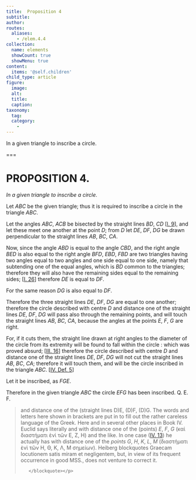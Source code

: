 ```yaml
---
title:  Proposition 4
subtitle: 
author:
routes:
  aliases:
    - /elem.4.4
collection:
  name: elements
  showCount: true
  showMenu: true
content:
  items: '@self.children'
child_type: article
figure:
  image:
  alt:
  title:
  caption:
taxonomy:
  tag:
  category:
    - 
---
```


<p><emph>In a given triangle to inscribe a circle</emph>. </p>

===

<h1>PROPOSITION 4.</h1>
<p><em>In a given triangle to inscribe a circle</em>. </p>

<p>Let <em>ABC</em> be the given triangle; thus it is required to inscribe a circle in the triangle <em>ABC</em>. </p>

<p>Let the angles <em>ABC</em>, <em>ACB</em>
       <lb n="5"/>be bisected by the straight lines <em>BD</em>, <em>CD</em> [<a href="/elem.1.9">I. 9</a>], and let these meet one another at the point <em>D</em>; from <em>D</em> let <em>DE</em>, <em>DF</em>, <em>DG</em> be drawn perpendicular to the straight <lb n="10"/>lines <em>AB</em>, <em>BC</em>, <em>CA</em>. 
      </p>

<p>Now, since the angle <em>ABD</em> is equal to the angle <em>CBD</em>, and the right angle <em>BED</em> is also equal to the right angle <em>BFD</em>, <lb n="15"/><em>EBD</em>, <em>FBD</em> are two triangles having two angles equal to two angles and one side equal to one side, namely that subtending one of the equal angles, which is <em>BD</em> common to the triangles; <span class="center">therefore they will also have the remaining sides equal to <lb n="20"/>the remaining sides; [<a href="/elem.1.26">I. 26</a>]</span>
       <span class="center">therefore <em>DE</em> is equal to <em>DF</em>.</span>
      </p>

<p>For the same reason <span class="center"><em>DG</em> is also equal to <em>DF</em>.</span>
      </p>

<p>Therefore the three straight lines <em>DE</em>, <em>DF</em>, <em>DG</em> are equal <lb n="25"/>to one another; <span class="center">therefore the circle described with centre <em>D</em> and distance one of the straight lines <em>DE</em>, <em>DF</em>, <em>DG</em> will pass also through the remaining points, and will touch the straight lines <em>AB</em>, <em>BC</em>, <em>CA</em>, because the angles at the points <em>E</em>, <em>F</em>, <em>G</em>
        <lb n="30"/>are right.</span>
      </p>

<p>For, if it cuts them, the straight line drawn at right angles to the diameter of the circle from its extremity will be found to fall within the circle : which was proved absurd; [<a href="/elem.3.16">III. 16</a>] <pb n="86"/><span class="center">therefore the circle described with centre <em>D</em> and distance <lb n="35"/>one of the straight lines <em>DE</em>, <em>DF</em>, <em>DG</em> will not cut the straight lines <em>AB</em>, <em>BC</em>, <em>CA</em>;</span>
       <span class="center">therefore it will touch them, and will be the circle inscribed in the triangle <em>ABC</em>. [<a href="/elem.4.def.5">IV. Def. 5</a>]</span>
      </p>

<p>Let it be inscribed, as <em>FGE</em>. <lb n="40"/></p>

<p>Therefore in the given triangle <em>ABC</em> the circle <em>EFG</em> has been inscribed. Q. E. F.
<blockquote n="26, 34" class="crit" place="unspecified" anchored="yes">
        
<p><span class="bold">and distance one of the (straight lines D)E, (D)F, (D)G.</span> The words and letters here shown in brackets are put in to fill out the rather careless language of the Greek. Here and in several other places in Book IV. Euclid says literally <quote>and with distance one of the (points) <em>E</em>, <em>F</em>, <em>G</em></quote>
 (<foreign lang="greek">καὶ διαστήματι ὲνὶ τῶν</foreign> E, Z, H) and the like. In one case (<a href="/elem.4.13">IV. 13</a>) he actually has <quote>with distance one of the <em>points G</em>, <em>H</em>, <em>K</em>, <em>L</em>, <em>M</em></quote>
 (<foreign lang="greek">διαστήματι ὲνὶ τῶν Η, Θ, Κ, Λ, Μ σημείων</foreign>). Heiberg blockquotes <quote>Graecam locutionem satis miram et negligentem,</quote>
 but, in view of its frequent occurrence in good MSS., does not venture to correct it.</p>

       </blockquote></p>
